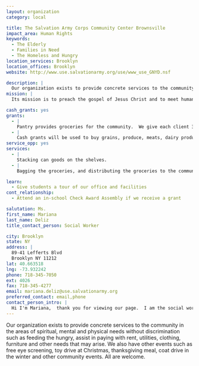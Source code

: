 ```yaml
---
layout: organization
category: local

title: The Salvation Army Corps Community Center Brownsville
impact_area: Human Rights
keywords: 
  - The Elderly
  - Families in Need
  - The Homeless and Hungry
location_services: Brooklyn
location_offices: Brooklyn
website: http://www.use.salvationarmy.org/use/www_use_GNYD.nsf

description: |
  Our organization exists to provide concrete services to the community in the areas of spiritual, mental and physical needs without discrimination such as feeding the hungry, assist in paying with rent, utilities, clothing, furniture and other needs that may arise.  We also have other events such as free eye screening, toy drive at Christmas, thanksgiving meal, coat drive in the winter and other community events.  All are welcome.
mission: |
  Its mission is to preach the gospel of Jesus Christ and to meet human needs in His name without discrimination.

cash_grants: yes
grants: 
  - |
    Pantry provides groceries for the community.  We give each client 3 to 4 bags of groceries.  In total the bags are cost about - $80.00 - we are grateful for your support in any amount.  Thank you.
  - |
    Cash grants will be used to buy grains, produce, meats, dairy products, and legumes. Hurricane Sandy victims were assisted with food, clothing, and furniture, and we will continue to help clients during this difficult trial.
service_opp: yes
services: 
  - |
    Stacking can goods on the shelves.
  - |
    Bagging the groceries, and distributing the groceries to the community.

learn: 
  - Give students a tour of our office and facilities
cont_relationship: 
  - Attend an in-school Check Award Assembly if we receive a grant

salutation: Ms.
first_name: Mariana
last_name: Deliz
title_contact_person: Social Worker

city: Brooklyn
state: NY
address: |
  89-41 Lefferts Blvd  
  Brooklyn NY 11212
lat: 40.663518
lng: -73.932242
phone: 718-345-7050
ext: 4026
fax: 718-345-4277
email: mariana.deliz@use.salvationarmy.org
preferred_contact: email,phone
contact_person_intro: |
  Hi I'm Mariana,  thank you for viewing our page.  I am the social worker for The Salvation Army in Brownsville for 9 years.   I help people with food, help them pay their rent, furniture, and utilities, give clothes and toys.  Once before we worked with a school who was collecting pennies to help out the community with groceries.  When the people in the community received the canned goods and fresh frozen meat, and were told that it came from children, they were very happy and had a "Kool Aide" smile on their faces.   That day was "the BOMB" for them.  We hope you decide to work with us in feeding the community again.
---
```

Our organization exists to provide concrete services to the community in the areas of spiritual, mental and physical needs without discrimination such as feeding the hungry, assist in paying with rent, utilities, clothing, furniture and other needs that may arise.  We also have other events such as free eye screening, toy drive at Christmas, thanksgiving meal, coat drive in the winter and other community events.  All are welcome.